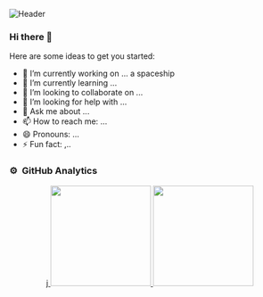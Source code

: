 ![Header](https://github.com/PyBaker/PyBaker/blob/main/wall.jpg "Header")

### Hi there 👋

[//]: # "**PyBaker/PyBaker** is a ✨ _special_ ✨ repository because its `README.md` (this file) appears on your GitHub profile."

Here are some ideas to get you started:

- 🔭 I’m currently working on ... a spaceship
- 🌱 I’m currently learning ...
- 👯 I’m looking to collaborate on ...
- 🤔 I’m looking for help with ...
- 💬 Ask me about ...
- 📫 How to reach me: ...
- 😄 Pronouns: ...
- ⚡ Fun fact: ,..

### ⚙️ &nbsp;GitHub Analytics

<p align="center">
<a href="https://github.com/PyBaker">j
  <img height="180em" src="https://github-readme-stats-eight-theta.vercel.app/api?username=PyBaker&show_icons=true&theme=algolia&include_all_commits=true&count_private=true"/>
  <img height="180em" src="https://github-readme-stats-eight-theta.vercel.app/api/top-langs/?username=PyBaker&layout=compact&langs_count=8&theme=algolia"/>
</a>
</p>
